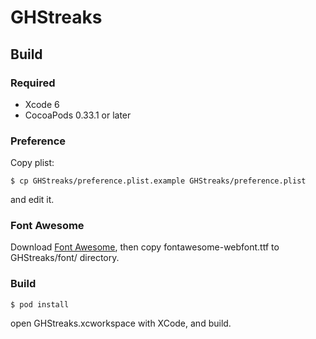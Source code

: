 GHStreaks
===========================

Build
---------------------------

### Required
* Xcode 6
* CocoaPods 0.33.1 or later

### Preference

Copy plist:

    $ cp GHStreaks/preference.plist.example GHStreaks/preference.plist

and edit it.


### Font Awesome

Download [Font Awesome](http://fortawesome.github.io/Font-Awesome/),
then copy fontawesome-webfont.ttf to GHStreaks/font/ directory.

### Build

    $ pod install

open GHStreaks.xcworkspace with XCode, and build.
